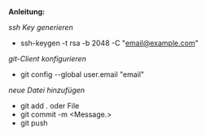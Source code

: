 **Anleitung:**

*ssh Key generieren*
* ssh-keygen -t rsa -b 2048 -C "email@example.com"

*git-Client konfigurieren*
* git config --global user.email "email"

*neue Datei hinzufügen*
* git add . oder File
* git commit -m <Message.>
* git push
